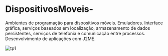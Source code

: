 # DispositivosMoveis-
Ambientes de programação para dispositivos móveis. Emuladores. Interface gráfica, serviços baseados em localização, armazenamento de dados persistentes, serviços de telefonia e comunicação entre processos. Desenvolvimento de aplicações com J2ME.

![tp1](https://user-images.githubusercontent.com/101153757/190290686-3a8ecc6f-9617-4363-b33b-898959a4391c.png)
